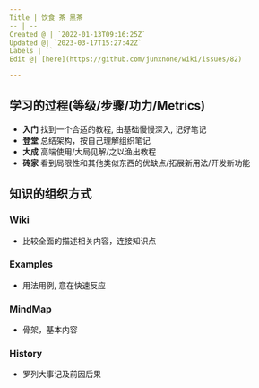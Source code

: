 ```yaml
---
Title | 饮食 茶 黑茶
-- | --
Created @ | `2022-01-13T09:16:25Z`
Updated @| `2023-03-17T15:27:42Z`
Labels | ``
Edit @| [here](https://github.com/junxnone/wiki/issues/82)

---
```



## 学习的过程(等级/步骤/功力/Metrics)


- **入门** 找到一个合适的教程, 由基础慢慢深入, 记好笔记
- **登堂** 总结架构，按自己理解组织笔记
- **大成** 高端使用/大局见解/之以渔出教程
- **砖家** 看到局限性和其他类似东西的优缺点/拓展新用法/开发新功能

## 知识的组织方式

### Wiki

- 比较全面的描述相关内容，连接知识点 

### Examples 

- 用法用例, 意在快速反应

### MindMap 

- 骨架，基本内容 


### History  

- 罗列大事记及前因后果 

